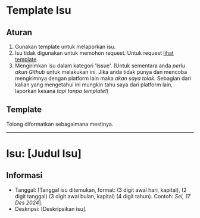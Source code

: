 # Template Isu
## Aturan
1. Gunakan template untuk melaporkan isu.
2. Isu tidak digunakan untuk memohon request. Untuk request [lihat template](REQUEST.md).
3. Mengirimkan isu dalam kategori 'Issue'. (Untuk sementara anda *perlu akun Github* untuk melakukan ini. Jika anda tidak punya dan mencoba mengirimnya dengan platform lain maka *akan saya tolak*. Sebagian dari kalian yang mengetahui ini mungkin tahu saya dari platform lain, laporkan kesana *tapi tanpa template!*)

## Template
Tolong diformatkan sebagaimana mestinya.

---

# Isu: [Judul Isu]
## Informasi
- Tanggal: [Tanggal isu ditemukan, format: (3 digit awal hari, kapital), (2 digit tanggal) (3 digit awal bulan, kapital) (4 digit tahun). Contoh: *Sel, 17 Des 2024*].
- Deskripsi: [Deskripsikan isu].
